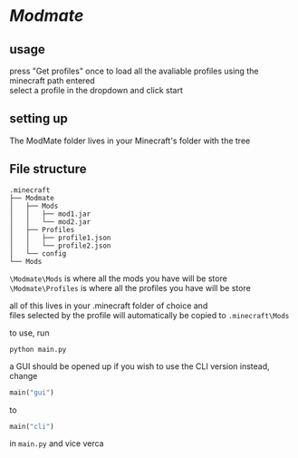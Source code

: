 # ***Modmate***

## usage
press "Get profiles" once to load all the avaliable profiles using the minecraft path entered </br>
select a profile in the dropdown and click start

## setting up
The ModMate folder lives in your Minecraft's folder with the tree


## File structure
```
.minecraft
├── Modmate
│   ├── Mods
│   │   ├── mod1.jar
│   │   └── mod2.jar
│   ├── Profiles
│   │   ├── profile1.json
│   │   └── profile2.json
│   └── config
└── Mods
```
```\Modmate\Mods``` is where all the mods you have will be store </br>
```\Modmate\Profiles``` is where all the profiles you have will be store

all of this lives in your .minecraft folder of choice and </br>
files selected by the profile will automatically be copied to ```.minecraft\Mods```

to use, run
```
python main.py
```

a GUI should be opened up if you wish to use the CLI version instead, change 
```py
main("gui")
```
to 
```py
main("cli")
```
in ```main.py``` and vice verca